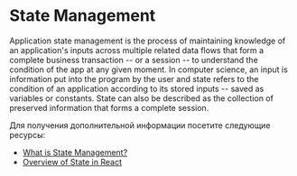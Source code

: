 # State Management

Application state management is the process of maintaining knowledge of an application's inputs across multiple related data flows that form a complete business transaction -- or a session -- to understand the condition of the app at any given moment. In computer science, an input is information put into the program by the user and state refers to the condition of an application according to its stored inputs -- saved as variables or constants. State can also be described as the collection of preserved information that forms a complete session.

Для получения дополнительной информации посетите следующие ресурсы:

- [What is State Management?](https://www.techtarget.com/searchapparchitecture/definition/state-management)
- [Overview of State in React](https://www.robinwieruch.de/react-state/)

